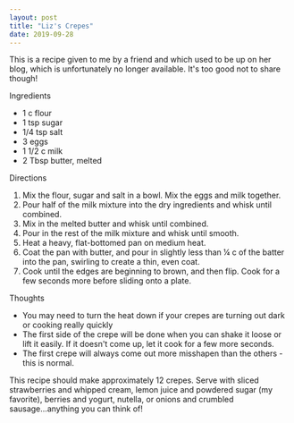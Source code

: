 ```yaml
---
layout: post
title: "Liz's Crepes"
date: 2019-09-28
---
```


This is a recipe given to me by a friend and which used to be up on her blog, which is unfortunately no longer available. It's too good not to share though!

Ingredients
- 1 c flour
- 1 tsp sugar
- 1/4 tsp salt
- 3 eggs
- 1 1/2 c milk
- 2 Tbsp butter, melted


Directions
1. Mix the flour, sugar and salt in a bowl. Mix the eggs and milk together.
2. Pour half of the milk mixture into the dry ingredients and whisk until combined.
3. Mix in the melted butter and whisk until combined.
4. Pour in the rest of the milk mixture and whisk until smooth.
5. Heat a heavy, flat-bottomed pan on medium heat.
6. Coat the pan with butter, and pour in slightly less than ¼ c of the batter into the pan, swirling to create a thin, even coat.
7. Cook until the edges are beginning to brown, and then flip. Cook for a few seconds more before sliding onto a plate.

Thoughts
- You may need to turn the heat down if your crepes are turning out dark or cooking really quickly
- The first side of the crepe will be done when you can shake it loose or lift it easily. If it doesn't come up, let it cook for a few more seconds.
- The first crepe will always come out more misshapen than the others - this is normal.

This recipe should make approximately 12 crepes. Serve with sliced strawberries and whipped cream, lemon juice and powdered sugar (my favorite), berries and yogurt, nutella, or onions and crumbled sausage...anything you can think of!
